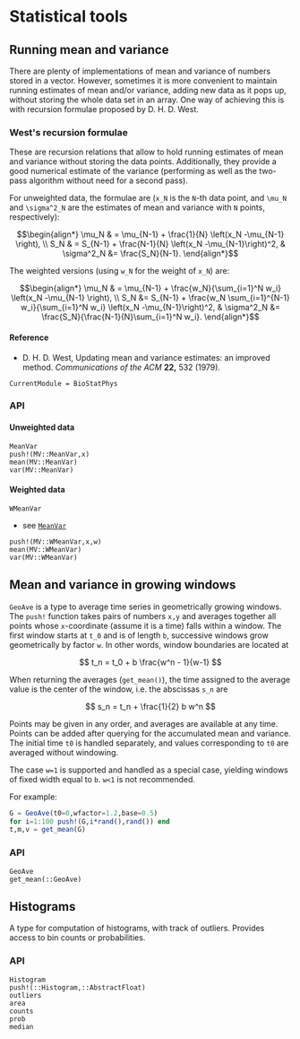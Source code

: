 # Statistical tools

## Running mean and variance

There are plenty of implementations of mean and variance of numbers stored in a vector.  However, sometimes  it is more convenient to maintain running estimates of mean and/or variance, adding new data as it pops up, without storing the whole data set in an array.  One way of achieving this is with recursion formulae proposed by D. H. D. West.

### West's recursion formulae

These are recursion relations that allow to hold running estimates of mean and variance without storing the data points.  Additionally, they provide a good numerical estimate of the variance (performing as well as the two-pass algorithm without need for a second pass).

For unweighted data, the formulae are (``x_N`` is the ``N``-th data point, and ``\mu_N`` and ``\sigma^2_N`` are the estimates of mean and variance with ``N`` points, respectively):
```math
\begin{align*}
  \mu_N & = \mu_{N-1} + \frac{1}{N} \left(x_N -\mu_{N-1} \right), \\
  S_N & = S_{N-1} + \frac{N-1}{N} \left(x_N -\mu_{N-1}\right)^2, & \sigma^2_N &= \frac{S_N}{N-1}.
\end{align*}
```

The weighted versions (using ``w_N`` for the weight of ``x_N``) are:
```math
\begin{align*}
   \mu_N & = \mu_{N-1} + \frac{w_N}{\sum_{i=1}^N w_i} \left(x_N -\mu_{N-1} \right), \\
   S_N &= S_{N-1} + \frac{w_N \sum_{i=1}^{N-1} w_i}{\sum_{i=1}^N w_i} \left(x_N -\mu_{N-1}\right)^2, 
   &  \sigma^2_N &= \frac{S_N}{\frac{N-1}{N}\sum_{i=1}^N w_i}.
\end{align*}
```

#### Reference

 - D. H. D. West, Updating mean and variance estimates: an improved method. _Communications of the ACM_ __22,__ 532 (1979).


```@meta
CurrentModule = BioStatPhys
```

### API

#### Unweighted data
```@docs
MeanVar
push!(MV::MeanVar,x)
mean(MV::MeanVar)
var(MV::MeanVar)
```

#### Weighted data
```@docs
WMeanVar
```
- see [`MeanVar`](@ref)
```@docs
push!(MV::WMeanVar,x,w)
mean(MV::WMeanVar)
var(MV::WMeanVar)
```


## Mean and variance in growing windows

`GeoAve` is a type to average time series in geometrically growing
windows.  The `push!` function takes pairs of numbers ``x,y`` and
averages together all points whose ``x``-coordinate (assume it is a
time) falls within a window.  The first window starts at ``t_0`` and
is of length ``b``, successive windows grow geometrically by factor
``w``.  In other words, window boundaries are located at
```math
 t_n = t_0 + b \frac{w^n - 1}{w-1} 
```
When returning the averages (`get_mean()`), the  time assigned to the
average value is the center of the window, i.e. the  abscissas `s_n` are
```math
      s_n = t_n + \frac{1}{2} b w^n 
```

Points may be given in any order, and averages are available at any
time.  Points can be added after querying for the accumulated mean and
variance.  The initial time `t0` is handled separately, and values
corresponding to `t0` are averaged without windowing.

The case ``w=1`` is supported and handled as a special case, yielding
windows of fixed width equal to ``b``. ``w<1`` is not recommended.

For example:
```julia
G = GeoAve(t0=0,wfactor=1.2,base=0.5)
for i=1:100 push!(G,i*rand(),rand()) end
t,m,v = get_mean(G)
```

### API

```@docs
GeoAve
get_mean(::GeoAve)
```


## Histograms

A type for computation of histograms, with track of outliers.  Provides access to bin counts or probabilities.

### API

```@docs
Histogram
push!(::Histogram,::AbstractFloat)
outliers
area
counts
prob
median
```
